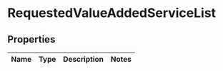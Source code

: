 
# RequestedValueAddedServiceList

## Properties
Name | Type | Description | Notes
------------ | ------------- | ------------- | -------------



